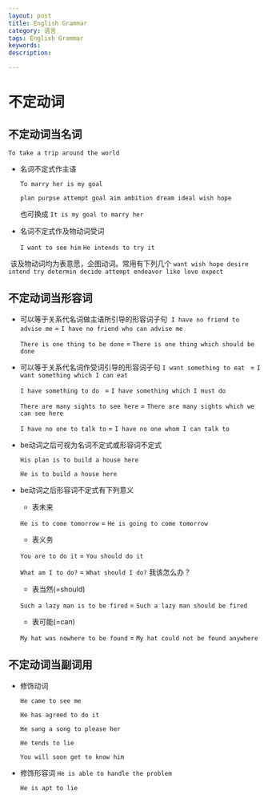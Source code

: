 ```yaml
---
layout: post
title: English Grammar
category: 语言
tags: English Grammar
keywords: 
description: 

---
```


# 不定动词


## 不定动词当名词

  `To take a trip around the world`


- 名词不定式作主语

  `To marry her is my goal`

  `plan purpse attempt goal aim ambition dream ideal wish hope`

  也可换成  `It is my goal to marry her`

  
- 名词不定式作及物动词受词

  `I want to see him`
  `He intends to try it`

  该及物动词均为表意愿，企图动词。常用有下列几个
  `want wish hope desire intend try determin decide attempt endeavor like love expect`
  
  
## 不定动词当形容词

- 可以等于关系代名词做主语所引导的形容词子句
  `I have no friend to advise me`  = `I have no friend who can advise me`
  
  `There is one thing to be done`  = `There is one thing which should be done`
  
- 可以等于关系代名词作受词引导的形容词子句
  `I want something to eat ` = `I want something which I can eat`
  
  `I have something to do ` = `I have something which I must do`
  
  `There are many sights to see here` = `There are many sights which we can see here `
  
  `I have no one to talk to` = `I have no one whom I can talk to`
  
- be动词之后可视为名词不定式或形容词不定式

  `His plan is to build a house here`
  
  `He is to build a house here`

- be动词之后形容词不定式有下列意义

  - 表未来

  `He is to come tomorrow` = `He is going to come tomorrow`

  - 表义务

  `You are to do it` = `You should do it`

  `What am I to do?` = `What should I do?` 我该怎么办？

  - 表当然(=should)

  `Such a lazy man is to be fired` = `Such a lazy man should be fired`

  - 表可能(=can)

  `My hat was nowhere to be found` = `My hat could not be found anywhere`

## 不定动词当副词用

- 修饰动词

  `He came to see me`
  
  `He has agreed to do it`
  
  `He sang a song to please her`
  
  `He tends to lie`
  
  `You will soon get to know him`
  
- 修饰形容词
  `He is able to handle the problem`
  
  `He is apt to lie`
  
  



